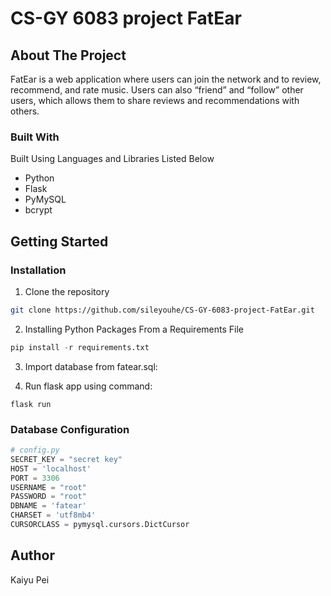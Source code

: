 # CS-GY 6083 project FatEar

<!-- ABOUT THE PROJECT -->
## About The Project

FatEar is a web application where users can join the network and to review, recommend, and rate music. Users can also “friend” and “follow” other users, which allows them to share reviews and recommendations with others.

### Built With
Built Using Languages and Libraries Listed Below 
* Python
* Flask
* PyMySQL
* bcrypt




<!-- GETTING STARTED -->
## Getting Started

### Installation

1. Clone the repository
```sh
git clone https://github.com/sileyouhe/CS-GY-6083-project-FatEar.git
```
2. Installing Python Packages From a Requirements File
```python
pip install -r requirements.txt 
```
3. Import database from fatear.sql:

4. Run flask app using command:
```shell
flask run
```

### Database Configuration
```python
# config.py
SECRET_KEY = "secret key"
HOST = 'localhost'
PORT = 3306
USERNAME = "root"
PASSWORD = "root"
DBNAME = 'fatear'
CHARSET = 'utf8mb4'
CURSORCLASS = pymysql.cursors.DictCursor

```

<!-- Authors -->

## Author
Kaiyu Pei



<!-- CONTACT -->

[//]: # (## Contact Me)
